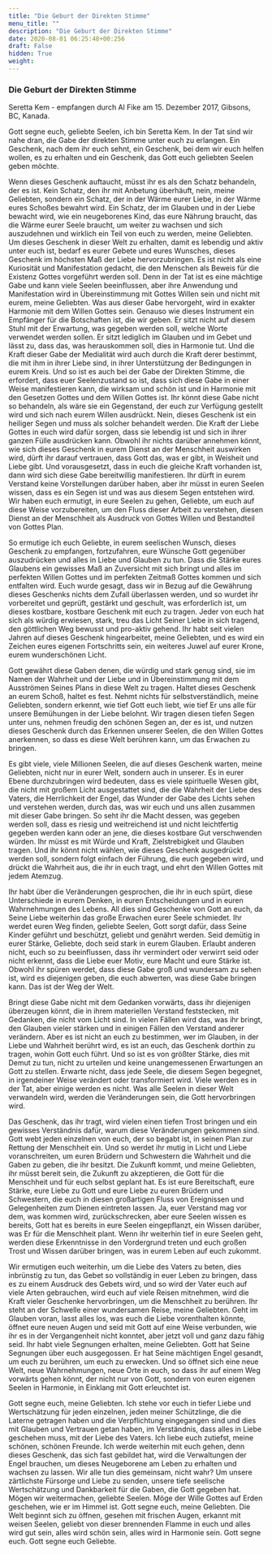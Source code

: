 ```yaml
---
title: "Die Geburt der Direkten Stimme"
menu_title: ""
description: "Die Geburt der Direkten Stimme"
date: 2020-08-01 06:25:48+00:256
draft: False
hidden: True
weight:
---
```

### Die Geburt der Direkten Stimme

Seretta Kem - empfangen durch Al Fike am 15. Dezember 2017, Gibsons, BC, Kanada.

Gott segne euch, geliebte Seelen, ich bin Seretta Kem. In der Tat sind wir nahe dran, die Gabe der direkten Stimme unter euch zu erlangen. Ein Geschenk, nach dem ihr euch sehnt, ein Geschenk, bei dem wir euch helfen wollen, es zu erhalten und ein Geschenk, das Gott euch geliebten Seelen geben möchte.

Wenn dieses Geschenk auftaucht, müsst ihr es als den Schatz behandeln, der es ist. Kein Schatz, den ihr mit Anbetung überhäuft, nein, meine Geliebten, sondern ein Schatz, der in der Wärme eurer Liebe, in der Wärme eures Schoßes bewahrt wird. Ein Schatz, der im Glauben und in der Liebe bewacht wird, wie ein neugeborenes Kind, das eure Nährung braucht, das die Wärme eurer Seele braucht, um weiter zu wachsen und sich auszudehnen und wirklich ein Teil von euch zu werden, meine Geliebten. Um dieses Geschenk in dieser Welt zu erhalten, damit es lebendig und aktiv unter euch ist, bedarf es eurer Gebete und eures Wunsches, dieses Geschenk im höchsten Maß der Liebe hervorzubringen. Es ist nicht als eine Kuriosität und Manifestation gedacht, die den Menschen als Beweis für die Existenz Gottes vorgeführt werden soll. Denn in der Tat ist es eine mächtige Gabe und kann viele Seelen beeinflussen, aber ihre Anwendung und Manifestation wird in Übereinstimmung mit Gottes Willen sein und nicht mit eurem, meine Geliebten. Was aus dieser Gabe hervorgeht, wird in exakter Harmonie mit dem Willen Gottes sein. Genauso wie dieses Instrument ein Empfänger für die Botschaften ist, die wir geben. Er sitzt nicht auf diesem Stuhl mit der Erwartung, was gegeben werden soll, welche Worte verwendet werden sollen. Er sitzt lediglich im Glauben und im Gebet und lässt zu, dass das, was herauskommen soll, dies in Harmonie tut. Und die Kraft dieser Gabe der Medialität wird auch durch die Kraft derer bestimmt, die mit ihm in ihrer Liebe sind, in ihrer Unterstützung der Bedingungen in eurem Kreis. Und so ist es auch bei der Gabe der Direkten Stimme, die erfordert, dass euer Seelenzustand so ist, dass sich diese Gabe in einer Weise manifestieren kann, die wirksam und schön ist und in Harmonie mit den Gesetzen Gottes und dem Willen Gottes ist. Ihr könnt diese Gabe nicht so behandeln, als wäre sie ein Gegenstand, der euch zur Verfügung gestellt wird und sich nach eurem Willen ausdrückt. Nein, dieses Geschenk ist ein heiliger Segen und muss als solcher behandelt werden. Die Kraft der Liebe Gottes in euch wird dafür sorgen, dass sie lebendig ist und sich in ihrer ganzen Fülle ausdrücken kann. Obwohl ihr nichts darüber annehmen könnt, wie sich dieses Geschenk in eurem Dienst an der Menschheit auswirken wird, dürft ihr darauf vertrauen, dass Gott das, was er gibt, in Weisheit und Liebe gibt. Und vorausgesetzt, dass in euch die gleiche Kraft vorhanden ist, dann wird sich diese Gabe bereitwillig manifestieren. Ihr dürft in eurem Verstand keine Vorstellungen darüber haben, aber ihr müsst in euren Seelen wissen, dass es ein Segen ist und was aus diesem Segen entstehen wird. Wir haben euch ermutigt, in eure Seelen zu gehen, Geliebte, um euch auf diese Weise vorzubereiten, um den Fluss dieser Arbeit zu verstehen, diesen Dienst an der Menschheit als Ausdruck von Gottes Willen und Bestandteil von Gottes Plan.

So ermutige ich euch Geliebte, in eurem seelischen Wunsch, dieses Geschenk zu empfangen, fortzufahren, eure Wünsche Gott gegenüber auszudrücken und alles in Liebe und Glauben zu tun. Dass die Stärke eures Glaubens ein gewisses Maß an Zuversicht mit sich bringt und alles im perfekten Willen Gottes und im perfekten Zeitmaß Gottes kommen und sich entfalten wird. Euch wurde gesagt, dass wir in Bezug auf die Gewährung dieses Geschenks nichts dem Zufall überlassen werden, und so wurdet ihr vorbereitet und geprüft, gestärkt und geschult, was erforderlich ist, um dieses kostbare, kostbare Geschenk mit euch zu tragen. Jeder von euch hat sich als würdig erwiesen, stark, treu das Licht Seiner Liebe in sich tragend, den göttlichen Weg bewusst und pro-aktiv gehend. Ihr habt seit vielen Jahren auf dieses Geschenk hingearbeitet, meine Geliebten, und es wird ein Zeichen eures eigenen Fortschritts sein, ein weiteres Juwel auf eurer Krone, eurem wunderschönen Licht.

Gott gewährt diese Gaben denen, die würdig und stark genug sind, sie im Namen der Wahrheit und der Liebe und in Übereinstimmung mit dem Ausströmen Seines Plans in diese Welt zu tragen. Haltet dieses Geschenk an eurem Schoß, haltet es fest. Nehmt nichts für selbstverständlich, meine Geliebten, sondern erkennt, wie tief Gott euch liebt, wie tief Er uns alle für unsere Bemühungen in der Liebe belohnt. Wir tragen diesen tiefen Segen unter uns, nehmen freudig den schönen Segen an, der es ist, und nutzen dieses Geschenk durch das Erkennen unserer Seelen, die den Willen Gottes anerkennen, so dass es diese Welt berühren kann, um das Erwachen zu bringen.

Es gibt viele, viele Millionen Seelen, die auf dieses Geschenk warten, meine Geliebten, nicht nur in eurer Welt, sondern auch in unserer. Es in eurer Ebene durchzubringen wird bedeuten, dass es viele spirituelle Wesen gibt, die nicht mit großem Licht ausgestattet sind, die die Wahrheit der Liebe des Vaters, die Herrlichkeit der Engel, das Wunder der Gabe des Lichts sehen und verstehen werden, durch das, was wir euch und uns allen zusammen mit dieser Gabe bringen. So seht ihr die Macht dessen, was gegeben werden soll, dass es riesig und weitreichend ist und nicht leichtfertig gegeben werden kann oder an jene, die dieses kostbare Gut verschwenden würden. Ihr müsst es mit Würde und Kraft, Zielstrebigkeit und Glauben tragen. Und ihr könnt nicht wählen, wie dieses Geschenk ausgedrückt werden soll, sondern folgt einfach der Führung, die euch gegeben wird, und drückt die Wahrheit aus, die ihr in euch tragt, und ehrt den Willen Gottes mit jedem Atemzug.

Ihr habt über die Veränderungen gesprochen, die ihr in euch spürt, diese Unterschiede in eurem Denken, in euren Entscheidungen und in euren Wahrnehmungen des Lebens. All dies sind Geschenke von Gott an euch, da Seine Liebe weiterhin das große Erwachen eurer Seele schmiedet. Ihr werdet euren Weg finden, geliebte Seelen, Gott sorgt dafür, dass Seine Kinder geführt und beschützt, geliebt und genährt werden. Seid demütig in eurer Stärke, Geliebte, doch seid stark in eurem Glauben. Erlaubt anderen nicht, euch so zu beeinflussen, dass ihr vermindert oder verwirrt seid oder nicht erkennt, dass die Liebe euer Motiv, eure Macht und eure Stärke ist. Obwohl ihr spüren werdet, dass diese Gabe groß und wundersam zu sehen ist, wird es diejenigen geben, die euch abwerten, was diese Gabe bringen kann. Das ist der Weg der Welt.

Bringt diese Gabe nicht mit dem Gedanken vorwärts, dass ihr diejenigen überzeugen könnt, die in ihrem materiellen Verstand feststecken, mit Gedanken, die nicht vom Licht sind. In vielen Fällen wird das, was ihr bringt, den Glauben vieler stärken und in einigen Fällen den Verstand anderer verändern. Aber es ist nicht an euch zu bestimmen, wer im Glauben, in der Liebe und Wahrheit berührt wird, es ist an euch, das Geschenk dorthin zu tragen, wohin Gott euch führt. Und so ist es von größter Stärke, dies mit Demut zu tun, nicht zu urteilen und keine unangemessenen Erwartungen an Gott zu stellen. Erwarte nicht, dass jede Seele, die diesem Segen begegnet, in irgendeiner Weise verändert oder transformiert wird. Viele werden es in der Tat, aber einige werden es nicht. Was alle Seelen in dieser Welt verwandeln wird, werden die Veränderungen sein, die Gott hervorbringen wird.

Das Geschenk, das ihr tragt, wird vielen einen tiefen Trost bringen und ein gewisses Verständnis dafür, warum diese Veränderungen gekommen sind. Gott webt jeden einzelnen von euch, der so begabt ist, in seinen Plan zur Rettung der Menschheit ein. Und so werdet ihr mutig in Licht und Liebe voranschreiten, um euren Brüdern und Schwestern die Wahrheit und die Gaben zu geben, die ihr besitzt. Die Zukunft kommt, und meine Geliebten, ihr müsst bereit sein, die Zukunft zu akzeptieren, die Gott für die Menschheit und für euch selbst geplant hat. Es ist eure Bereitschaft, eure Stärke, eure Liebe zu Gott und eure Liebe zu euren Brüdern und Schwestern, die euch in diesen großartigen Fluss von Ereignissen und Gelegenheiten zum Dienen eintreten lassen. Ja, euer Verstand mag vor dem, was kommen wird, zurückschrecken, aber eure Seelen wissen es bereits, Gott hat es bereits in eure Seelen eingepflanzt, ein Wissen darüber, was Er für die Menschheit plant. Wenn ihr weiterhin tief in eure Seelen geht, werden diese Erkenntnisse in den Vordergrund treten und euch großen Trost und Wissen darüber bringen, was in eurem Leben auf euch zukommt.

Wir ermutigen euch weiterhin, um die Liebe des Vaters zu beten, dies inbrünstig zu tun, das Gebet so vollständig in euer Leben zu bringen, dass es zu einem Ausdruck des Gebets wird, und so wird der Vater euch auf viele Arten gebrauchen, wird euch auf viele Reisen mitnehmen, wird die Kraft vieler Geschenke hervorbringen, um die Menschheit zu berühren. Ihr steht an der Schwelle einer wundersamen Reise, meine Geliebten. Geht im Glauben voran, lasst alles los, was euch die Liebe vorenthalten könnte, öffnet eure neuen Augen und seid mit Gott auf eine Weise verbunden, wie ihr es in der Vergangenheit nicht konntet, aber jetzt voll und ganz dazu fähig seid. Ihr habt viele Segnungen erhalten, meine Geliebten. Gott hat Seine Segnungen über euch ausgegossen. Er hat Seine mächtigen Engel gesandt, um euch zu berühren, um euch zu erwecken. Und so öffnet sich eine neue Welt, neue Wahrnehmungen, neue Orte in euch, so dass ihr auf einem Weg vorwärts gehen könnt, der nicht nur von Gott, sondern von euren eigenen Seelen in Harmonie, in Einklang mit Gott erleuchtet ist.

Gott segne euch, meine Geliebten. Ich stehe vor euch in tiefer Liebe und Wertschätzung für jeden einzelnen, jeden meiner Schützlinge, die die Laterne getragen haben und die Verpflichtung eingegangen sind und dies mit Glauben und Vertrauen getan haben, im Verständnis, dass alles in Liebe geschehen muss, mit der Liebe des Vaters. Ich liebe euch zutiefst, meine schönen, schönen Freunde. Ich werde weiterhin mit euch gehen, denn dieses Geschenk, das sich fast gebildet hat, wird die Verwaltungen der Engel brauchen, um dieses Neugeborene am Leben zu erhalten und wachsen zu lassen. Wir alle tun dies gemeinsam, nicht wahr? Um unsere zärtlichste Fürsorge und Liebe zu senden, unsere tiefe seelische Wertschätzung und Dankbarkeit für die Gaben, die Gott gegeben hat. Mögen wir weitermachen, geliebte Seelen. Möge der Wille Gottes auf Erden geschehen, wie er im Himmel ist. Gott segne euch, meine Geliebten. Die Welt beginnt sich zu öffnen, gesehen mit frischen Augen, erkannt mit weisen Seelen, geliebt von dieser brennenden Flamme in euch und alles wird gut sein, alles wird schön sein, alles wird in Harmonie sein. Gott segne euch. Gott segne euch Geliebte.
